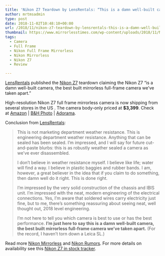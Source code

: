 ```yaml
---
title: 'Nikon Z7 Teardown by LensRentals: “This is a damn well-built camera”'
author: mrtmsadmin
type: post
date: 2018-11-02T10:48:10+00:00
url: /2018/11/nikon-z7-teardown-by-lensrentals-this-is-a-damn-well-built-camera/
thumbnail: https://www.mirrorlesstimes.com/wp-content/uploads/2018/11/Nikon-Z7-Teardown-by-LensRentals.jpg
tags:
  - Camera
  - Full Frame
  - Nikon Full Frame Mirrorless
  - Nikon Mirrorless
  - Nikon Z7
  - Review

---
```

<a class="ext-link" title="" href="https://www.lensrentals.com/blog/2018/10/teardown-of-the-nikon-z7-mirrorless-camera/" target="_blank" rel="noopener external nofollow">LensRentals</a> published the <a href="https://www.mirrorlesstimes.com/tag/nikon-z7/" target="_blank" rel="noopener">Nikon Z7</a> teardown claiming the Nikon Z7 “is a damn well-built camera, the best built mirrorless full-frame camera we’ve taken apart.”

High-resolution Nikon Z7 full frame mirrorless camera is now shipping from several stores in the US . The camera body-only priced at **$3,399**. Check at <a href="https://www.amazon.com/Nikon-FX-Format-Mirrorless-Camera-24-70mm/dp/B07GQT5743/?tag=daicamnew-20" target="_blank" rel="nofollow external noopener noreferrer" data-wpel-link="external" data-amzn-asin="B07GQT5743">Amazon</a> | <a href="https://www.bhphotovideo.com/c/search?InitialSearch=yes&N=0&Ntt=Nikon+Z7&Top+Nav-Search=&sts=ma&BI=20175&KBID=14249" target="_blank" rel="nofollow external noopener noreferrer" data-wpel-link="external">B&H Photo</a> | <a class="broken_link" href="https://adorama.evyy.net/c/63923/51926/1036?u=https%3A%2F%2Fwww.adorama.com%2Fl%2F%3Fsearchinfo%3DNikon%2BZ7" target="_blank" rel="nofollow external noopener noreferrer">Adorama</a>.<!--more-->

Conclusion from <a class="ext-link" title="" href="https://www.lensrentals.com/blog/2018/10/teardown-of-the-nikon-z7-mirrorless-camera/" target="_blank" rel="noopener external nofollow">LensRentals</a>:

> This is not marketing department weather resistance. This is engineering department weather resistance. Anything that can be sealed has been sealed. I’m impressed, and I will say for future cut-and-paste blurbs: this is as robustly weather sealed a camera as we’ve ever disassembled.
> 
> I don’t believe in weather resistance myself. I believe like life; water will find a way. I believe in plastic baggies and rubber bands. I am, however, a great believer in the idea that if you claim to do something, then damn well do it right. This is done right.
> 
> I’m impressed by the very solid construction of the chassis and IBIS unit. I’m impressed with the neat, modern engineering of the electrical connections. Yes, I’m aware that soldered wires carry electricity just fine, but to me, there’s something reassuring about seeing neat, well thought out, 2018 level engineering.
> 
> I’m not here to tell you which camera is best to use or has the best performance. **I’m just here to say this is a damn well-built camera, the best built mirrorless full-frame camera we’ve taken apart.** (For the record, I haven’t torn down a Leica SL.)

Read more [Nikon Mirrorless][1] and <a href="https://www.dailycameranews.com/tag/nikon-rumors/" target="_blank" rel="noopener">Nikon Rumors</a>. For more details on availability see this [Nikon Z7 in stock tracker][2].

 [1]: https://www.mirrorlesstimes.com/tag/nikon-mirrorless/
 [2]: https://www.dailycameranews.com/2018/09/nikon-z7-in-stock-availability-tracker/